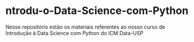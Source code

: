 # ntrodu-o-Data-Science-com-Python
Nesse repositório estão os materiais referentes ao nosso curso de Introdução à Data Science com Python do ICM Data-USP

